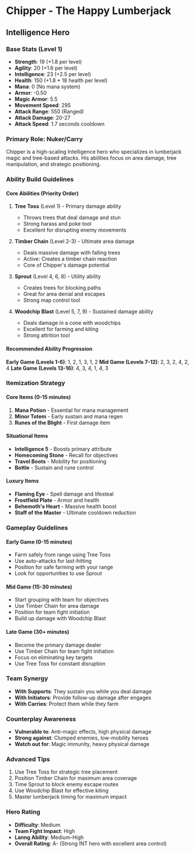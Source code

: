 # Chipper - The Happy Lumberjack
## Intelligence Hero

### Base Stats (Level 1)
- **Strength**: 19 (+1.8 per level)
- **Agility**: 20 (+1.6 per level)
- **Intelligence**: 23 (+2.5 per level)
- **Health**: 150 (+1.8 * 18 health per level)
- **Mana**: 0 (No mana system)
- **Armor**: -0.50
- **Magic Armor**: 5.5
- **Movement Speed**: 295
- **Attack Range**: 550 (Ranged)
- **Attack Damage**: 20-27
- **Attack Speed**: 1.7 seconds cooldown

### Primary Role: Nuker/Carry
Chipper is a high-scaling Intelligence hero who specializes in lumberjack magic and tree-based attacks. His abilities focus on area damage, tree manipulation, and strategic positioning.

### Ability Build Guidelines

#### Core Abilities (Priority Order)
1. **Tree Toss** (Level 1) - Primary damage ability
   - Throws trees that deal damage and stun
   - Strong harass and poke tool
   - Excellent for disrupting enemy movements

2. **Timber Chain** (Level 2-3) - Ultimate area damage
   - Deals massive damage with falling trees
   - Active: Creates a timber chain reaction
   - Core of Chipper's damage potential

3. **Sprout** (Level 4, 6, 8) - Utility ability
   - Creates trees for blocking paths
   - Great for area denial and escapes
   - Strong map control tool

4. **Woodchip Blast** (Level 5, 7, 9) - Sustained damage ability
   - Deals damage in a cone with woodchips
   - Excellent for farming and kiting
   - Strong attrition tool

#### Recommended Ability Progression
**Early Game (Levels 1-6)**: 1, 2, 1, 3, 1, 2
**Mid Game (Levels 7-12)**: 2, 3, 2, 4, 2, 4
**Late Game (Levels 13-16)**: 4, 3, 4, 1, 4, 3

### Itemization Strategy

#### Core Items (0-15 minutes)
1. **Mana Potion** - Essential for mana management
2. **Minor Totem** - Early sustain and mana regen
3. **Runes of the Blight** - First damage item

#### Situational Items
- **Intelligence 5** - Boosts primary attribute
- **Homecoming Stone** - Recall for objectives
- **Travel Boots** - Mobility for positioning
- **Bottle** - Sustain and rune control

#### Luxury Items
- **Flaming Eye** - Spell damage and lifesteal
- **Frostfield Plate** - Armor and health
- **Behemoth's Heart** - Massive health boost
- **Staff of the Master** - Ultimate cooldown reduction

### Gameplay Guidelines

#### Early Game (0-15 minutes)
- Farm safely from range using Tree Toss
- Use auto-attacks for last-hitting
- Position for safe farming with your range
- Look for opportunities to use Sprout

#### Mid Game (15-30 minutes)
- Start grouping with team for objectives
- Use Timber Chain for area damage
- Position for team fight initiation
- Build up damage with Woodchip Blast

#### Late Game (30+ minutes)
- Become the primary damage dealer
- Use Timber Chain for team fight initiation
- Focus on eliminating key targets
- Use Tree Toss for constant disruption

### Team Synergy
- **With Supports**: They sustain you while you deal damage
- **With Initiators**: Provide follow-up damage after engages
- **With Carries**: Protect them while they farm

### Counterplay Awareness
- **Vulnerable to**: Anti-magic effects, high physical damage
- **Strong against**: Clumped enemies, low-mobility heroes
- **Watch out for**: Magic immunity, heavy physical damage

### Advanced Tips
1. Use Tree Toss for strategic tree placement
2. Position Timber Chain for maximum area coverage
3. Time Sprout to block enemy escape routes
4. Use Woodchip Blast for effective kiting
5. Master lumberjack timing for maximum impact

### Hero Rating
- **Difficulty**: Medium
- **Team Fight Impact**: High
- **Lanng Ability**: Medium-High
- **Overall Rating**: A- (Strong INT hero with excellent area control)
